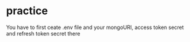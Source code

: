 # practice
You have to first ceate .env file and your mongoURI, access token secret and refresh token secret there
